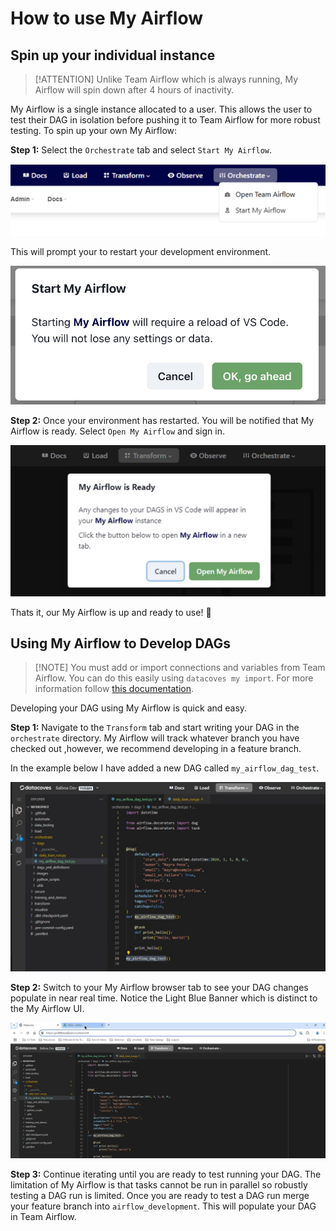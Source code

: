 # How to use My Airflow

## Spin up your individual instance 
>[!ATTENTION] Unlike Team Airflow which is always running, My Airflow will spin down after 4 hours of inactivity. 

My Airflow is a single instance allocated to a user. This allows the user to test their DAG in isolation before pushing it to Team Airflow for more robust testing. To spin up your own My Airflow:

**Step 1:** Select the `Orchestrate` tab and select `Start My Airflow`.

![Start My Airflow](assets/airflow_startmyairflow.jpg)

This will prompt your to restart your development environment. 

![Restart Env](assets/airflow_start.jpg)

**Step 2:** Once your environment has restarted. You will be notified that My Airflow is ready. Select `Open My Airflow` and sign in. 

![Launch My Airflow](assets/airflow_ready.jpg)

Thats it, our My Airflow is up and ready to use! 🎉 


## Using My Airflow to Develop DAGs

>[!NOTE] You must add or import connections and variables from Team Airflow. You can do this easily using `datacoves my import`. For more information follow [this documentation](/how-tos/airflow/my_airflow/my-import.md).


Developing your DAG using My Airflow is quick and easy. 

**Step 1:** Navigate to the `Transform` tab and start writing your DAG in the `orchestrate` directory. My Airflow will track whatever branch you have checked out ,however, we recommend developing in a feature branch. 

In the example below I have added a new DAG called `my_airflow_dag_test`.

![Add new DAG](assets/my_airflow_add_new_dag.jpg)

**Step 2:** Switch to your My Airflow browser tab to see your DAG changes populate in near real time. Notice the Light Blue Banner which is distinct to the My Airflow UI.

![View new DAG](assets/my_airflow_tab.gif)

**Step 3:** Continue iterating until you are ready to test running your DAG. The limitation of My Airflow is that tasks cannot be run in parallel so robustly testing a DAG run is limited. Once you are ready to test a DAG run merge your feature branch into `airflow_development`. This will populate your DAG in Team Airflow. 
